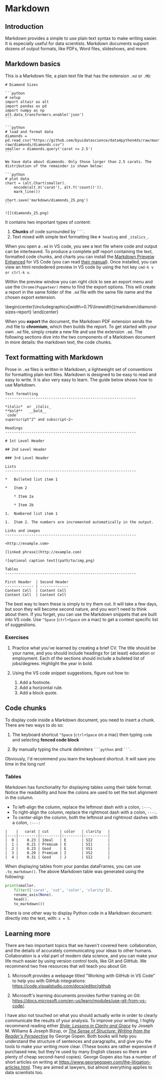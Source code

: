 # Markdown

## Introduction

Markdown provides a simple to use plain text syntax to make writing easier. It is especially useful for data scientists. Markdown documents support dozens of output formats, like PDFs, Word files, slideshows, and more. 

## Markdown basics

This is a Markdown file, a plain text file that has the extension `.md` or `.MD`:


````
# Diamond Sizes

```python
# setup
import altair as alt
import pandas as pd
import numpy as np
alt.data_transformers.enable('json')
```

```python
# load and format data
diamonds = pd.read_csv("https://github.com/byuidatascience/data4python4ds/raw/master/data-raw/diamonds/diamonds.csv")
smaller = diamonds.query('carat <= 2.5')
```

We have data about diamonds. Only those larger than 2.5 carats. The distribution of the remainder is shown below:

```python
# plot data
chart = (alt.Chart(smaller).
    encode(alt.X('carat'), alt.Y('count()')).
    mark_line())

chart.save('markdown/diamonds_25.png')
```

![](diamonds_25.png)
````

It contains two important types of content:

1.  __Chunks__ of code surrounded by ```` ``` ````.
1.  Text mixed with simple text formatting like `# heading` and `_italics_`.

When you open a `.md` in VS code, you see a text file where code and output can be interleaved. To produce a complete pdf report containing the text, formatted code chunks, and charts you can install the [Markdown Prieveiw Enhanced](https://marketplace.visualstudio.com/items?itemName=shd101wyy.markdown-preview-enhanced) for VS Code (you can read [their manual](https://shd101wyy.github.io/markdown-preview-enhanced/#/)). Once installed, you can view an html rendedered preview in VS code by using the hot key `cmd-k v or ctrl-k v`. 

Within the preview window you can right click to see an export menu and use the `Chrome(Puppeteer)` menu to find the export options. This will create a report in the same folder of the `.md` file with the same file name and the chosen export extension.


\begin{center}\includegraphics[width=0.75\linewidth]{markdown/diamond-sizes-report} \end{center}

When you __export__ the document, the Markdown PDF extension sends the .md file to __chromium__, which then builds the report. To get started with your own `.md` file, simply create a new file and use the extension `.md`. The following sections dive into the two components of a Markdown document in more details: the markdown text, the code chunks.

## Text formatting with Markdown

Prose in `.md` files is written in Markdown, a lightweight set of conventions for formatting plain text files. Markdown is designed to be easy to read and easy to write. It is also very easy to learn. The guide below shows how to use Markdown.


```
Text formatting 
------------------------------------------------------------

*italic*  or _italic_
**bold**   __bold__
`code`
superscript^2^ and subscript~2~

Headings
------------------------------------------------------------

# 1st Level Header

## 2nd Level Header

### 3rd Level Header

Lists
------------------------------------------------------------

*   Bulleted list item 1

*   Item 2

    * Item 2a

    * Item 2b

1.  Numbered list item 1

1.  Item 2. The numbers are incremented automatically in the output.

Links and images
------------------------------------------------------------

<http://example.com>

[linked phrase](http://example.com)

![optional caption text](path/to/img.png)

Tables 
------------------------------------------------------------

First Header  | Second Header
------------- | -------------
Content Cell  | Content Cell
Content Cell  | Content Cell
```

The best way to learn these is simply to try them out. It will take a few days, but soon they will become second nature, and you won't need to think about them. If you forget, you can use the Markdown snippets that are built into VS code. Use `^Space` (`ctrl+Space` on a mac) to get a context specific list of suggestions.

### Exercises

1.  Practice what you've learned by creating a brief CV. The title should be
    your name, and you should include headings for (at least) education or
    employment. Each of the sections should include a bulleted list of
    jobs/degrees. Highlight the year in bold.
    
1.  Using the VS code snippet suggestions, figure out how to:

    1.  Add a footnote.
    1.  Add a horizontal rule.
    1.  Add a block quote.
    

## Code chunks

To display code inside a Markdown document, you need to insert a chunk. There are two ways to do so:

1. The keyboard shortcut `^Space` (`ctrl+Space` on a mac) then typing `code ` and selecting __fenced code block__

1. By manually typing the chunk delimiters ` ```python ` and ` ``` `.

Obviously, I'd recommend you learn the keyboard shortcut. It will save you time in the long run!

### Tables

Markdown has functionality for displaying tables using their table format.  Notice the readability and how the colons are used to set the text alignment in the column.

- To left-align the column, replace the leftmost dash with a colon, `:---`.
- To right-align the column, replace the rightmost dash with a colon, `---:`.
- To center-align the column, both the leftmost and rightmost dashes with a colon, `:---:`

```
|    |   carat | cut     | color   | clarity   |
|---:|--------:|:--------|:--------|:----------|
|  0 |    0.23 | Ideal   | E       | SI2       |
|  1 |    0.21 | Premium | E       | SI1       |
|  2 |    0.23 | Good    | E       | VS1       |
|  3 |    0.29 | Premium | I       | VS2       |
|  4 |    0.31 | Good    | J       | SI2       |
```

When displaying tables from your pandas dataFrames, you can use `.to_markdown()`. The above Markdown table was generated using the following:


```python
print(smaller.
    filter(['carat', 'cut', 'color', 'clarity']).
    rename_axis(None).
    head().
    to_markdown())
```

There is one other way to display Python code in a Markdown document: directly into the text, with:  `x = 5`. 

## Learning more

There are two important topics that we haven't covered here: collaboration, and the details of accurately communicating your ideas to other humans. Collaboration is a vital part of modern data science, and you can make your life much easier by using version control tools, like Git and GitHub. We recommend two free resources that will teach you about Git:

1.  Microsoft provides a webpage titled "Working with GitHub in VS Code" to help you with GitHub integrations:     <https://code.visualstudio.com/docs/editor/github>
    
1.  Microsoft's learning documents provides further training on Git: <https://docs.microsoft.com/en-us/learn/modules/use-git-from-vs-code/>.

I have also not touched on what you should actually write in order to clearly communicate the results of your analysis. To improve your writing, I highly recommend reading either [_Style: Lessons in Clarity and Grace_](https://amzn.com/0134080416) by Joseph M. Williams & Joseph Bizup, or [_The Sense of Structure: Writing from the Reader's Perspective_](https://amzn.com/0205296327) by George Gopen. Both books will help you understand the structure of sentences and paragraphs, and give you the tools to make your writing more clear. (These books are rather expensive if purchased new, but they're used by many English classes so there are plenty of cheap second-hand copies). George Gopen also has a number of short articles on writing at <https://www.georgegopen.com/the-litigation-articles.html>. They are aimed at lawyers, but almost everything applies to data scientists too. 
  
